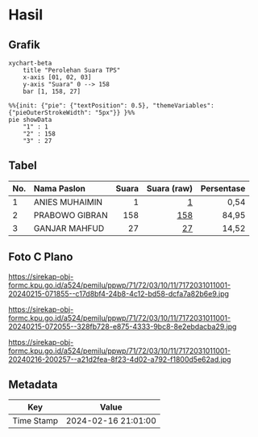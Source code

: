 # Hasil

## Grafik

```mermaid
xychart-beta
    title "Perolehan Suara TPS"
    x-axis [01, 02, 03]
    y-axis "Suara" 0 --> 158
    bar [1, 158, 27]
```

```mermaid
%%{init: {"pie": {"textPosition": 0.5}, "themeVariables": {"pieOuterStrokeWidth": "5px"}} }%%
pie showData
    "1" : 1
    "2" : 158
    "3" : 27
```

## Tabel

| No. | Nama Paslon    | Suara | Suara (raw) | Persentase |
|:--- |:-------------- | -----:| -----------:| ----------:|
| 1   | ANIES MUHAIMIN | 1     | [1][p-1]    | 0,54       |
| 2   | PRABOWO GIBRAN | 158   | [158][p-2]  | 84,95      |
| 3   | GANJAR MAHFUD  | 27    | [27][p-3]   | 14,52      |


[p-1]: https://github.com/gigit-pemilu/pemilu-2024-71-sulawesi-utara/blob/main/pilpres/hitung-suara/sub/71-sulawesi-utara/sub/72-kota-bitung/sub/03-ranowulu/sub/1011-batuputih-atas/sub/001-tps/sub/paslon-1.txt
[p-2]: https://github.com/gigit-pemilu/pemilu-2024-71-sulawesi-utara/blob/main/pilpres/hitung-suara/sub/71-sulawesi-utara/sub/72-kota-bitung/sub/03-ranowulu/sub/1011-batuputih-atas/sub/001-tps/sub/paslon-2.txt
[p-3]: https://github.com/gigit-pemilu/pemilu-2024-71-sulawesi-utara/blob/main/pilpres/hitung-suara/sub/71-sulawesi-utara/sub/72-kota-bitung/sub/03-ranowulu/sub/1011-batuputih-atas/sub/001-tps/sub/paslon-3.txt

## Foto C Plano

https://sirekap-obj-formc.kpu.go.id/a524/pemilu/ppwp/71/72/03/10/11/7172031011001-20240215-071855--c17d8bf4-24b8-4c12-bd58-dcfa7a82b6e9.jpg

https://sirekap-obj-formc.kpu.go.id/a524/pemilu/ppwp/71/72/03/10/11/7172031011001-20240215-072055--328fb728-e875-4333-9bc8-8e2ebdacba29.jpg

https://sirekap-obj-formc.kpu.go.id/a524/pemilu/ppwp/71/72/03/10/11/7172031011001-20240216-200257--a21d2fea-8f23-4d02-a792-f1800d5e62ad.jpg


## Metadata

| Key        | Value               |
| ---------- | ------------------- |
| Time Stamp | 2024-02-16 21:01:00 |



